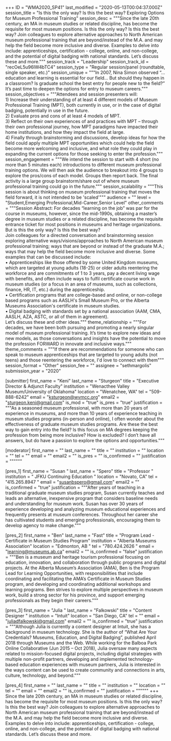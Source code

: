 +++
ID = "WMA2020_SP41"
last_modified = "2020-05-13T00:04:37.000Z"
session_title = "Is this the only way? Is this the best way? Exploring Options for Museum Professional Training"
session_desc = """Since the late 20th century, an MA in museum studies or related discipline, has become the requisite for most museum positions. Is this the only way? Is this the best way?  Join colleagues to explore alternative approaches to North American museum professional training that are beyond/instead of the M.A. and may help the field become more inclusive and diverse. Examples to delve into include:  apprenticeships, certification - college, online, and non-college, and the potential of digital badging with national standards. Let’s discuss these and more."""
session_track = "Leadership"
session_track_id = "recOeL5u96IW4bTC4"
session_type = "Regular session/panel (roundtable, single speaker, etc.)"
session_unique = """In 2007, Nina Simon observed “…education and learning is essential for our field…  But should they happen in a classroom? Is graduate school the best entry for people new to the field?” It’s past time to deepen the options for entry to museum careers."""
session_objectives = """Attendees and session presenters will:<br>1)	Increase their understanding of at least 4 different models of Museum Professional Training (MPT), both currently in use, or in the case of digital badging, potentially in use in the future.<br>2)	Evaluate pros and cons of at least 4 models of MPT.<br>3)	Reflect on their own experiences of and practices with MPT – through their own professional journey, how MPT paradigms have impacted their home institutions, and how they impact the field at large.<br>4)	Finally through brainstorming and discussions, develop ideas for how the field could apply multiple MPT opportunities which could help the field become more welcoming and inclusive, and what role they could play in expanding the current options for those seeking to enter the profession."""
session_engagement = """We intend the session to start with 4 short (no more than 5 minutes each) introductions to different museum professional training options. We will then ask the audience to breakout into 4 groups to explore the pros/cons of each model. Groups then report back. The final activity is a large group brainstorm/share out of where museum professional training could go in the future."""
session_scalability = """This session is about thinking on museum professional training that moves the field forward, it is not intended to be 'scaled'"""
audience = ""
level = "Student,Emerging Professional,Mid-Career,Senior Level"
other_comments = """Session Abstract:  For decades “learning on the job” was par for the course in museums, however, since the mid-1990s, obtaining a master’s degree in museum studies or a related discipline, has become the requisite entrance ticket for most positions in museums and heritage organizations. But is this the only way? Is this the best way?<br>Join colleagues for a directed conversation and brainstorming session exploring alternative ways/visions/approaches to North American museum professional training; ways that are beyond or instead of the graduate M.A.; ways that may help the field become more inclusive and diverse. Some examples that can be discussed include:<br>•	Apprenticeships like those offered by some United Kingdom museums, which are targeted at young adults (18-25) or older adults reentering the workforce and are commitments of 1 to 3 years, pay a decent living wage with benefits, and often include ways to fulfil certificate course work in museum studies (or a focus in an area of museums, such as collections, finance, HR, IT, etc.) during the apprenticeship.<br>•	Certification programs that are college-based and online, or non-college based programs such as AASLH's Small Museum Pro, or the Alberta Museums Association's certificate in museum studies.<br>•	Digital badging with standards set by a national association (AAM, CMA, AASLH, AZA, ASTC, or all of them in agreement).<br>Let’s discuss these and other ideas."""
theme_relationship = """For decades, we have been both pursuing and promoting a nearly singular model of museum professional training. It’s time to explore new ideas and new models, as those conversations and insights have the potential to move the profession FORWARD in innovate and inclusive ways."""
theme_comments = """If there are recommendations for someone who can speak to museum apprenticeships that are targeted to young adults (not teens) and those reentering the workforce, I'd love to connect with them"""
session_format = "Other"
session_fee = ""
assignee = "sethmargolis"
submission_year = "2020"

[submitter]
first_name = "Keni"
last_name = "Sturgeon"
title = "Executive Director & Adjunct Faculty"
institution = "Wenacthee Valley Museum/University of Oklahoma"
location = "Wenatchee, WA"
tel = "509-888-6242"
email = "ksturgeon@wvmcc.org"
email2 = "sturgeon.keni@gmail.com"
is_mod = "true"
is_pres = "true"
justification = """As a seasoned museum professional, with more than 20 years of experience in museums, and more than 10 years of experience teaching in museum studies programs (in-person and online), I often wonder about the effectiveness of graduate museum studies programs. Are these the best way to gain entry into the field? Is this focus on MA degrees keeping the profession from being more inclusive? How is excluded?  I don’t have all answers, but do have a passion to explore the options and opportunities."""

[moderator]
first_name = ""
last_name = ""
title = ""
institution = ""
location = ""
tel = ""
email = ""
email2 = ""
is_pres = ""
is_confirmed = ""
justification = """"""

[pres_1]
first_name = "Susan "
last_name = "Spero"
title = "Professor  "
institution = " JFKU Continuing Education "
location = "Novato, CA"
tel = "415.265.8947 "
email = "susanbspero@gmail.com"
email2 = ""
is_confirmed = "true"
justification = """After years of teaching in a traditional graduate museum studies program, Susan currently teaches and leads an alternative, inexpensive program that considers baseline needs and understanding for museum work.  Susan has over 30 years of experience developing and analyzing museum educational experiences and frequently presents at museum conferences. Throughout her career she has cultivated students and emerging professionals, encouraging them to develop agency to make change."""

[pres_2]
first_name = "Ben"
last_name = "Fast"
title = "Program Lead - Certificate in Museum Studies Program"
institution = "Alberta Museums Association"
location = "Edmonton, AB "
tel = "780.424.2626 "
email = "learning@museums.ab.ca"
email2 = ""
is_confirmed = "false"
justification = """Ben is a museum and heritage tourism professional focusing on education, innovation, and collaboration through public programs and digital projects. At the Alberta Museum’s Association (AMA), Ben is the Program Lead for Learning Opportunities, with responsibilities that include coordinating and facilitating the AMA’s Certificate in Museum Studies program, and developing and coordinating additional workshops and learning programs. Ben strives to explore multiple perspectives in museum work, build a strong sector for his province, and support emerging professionals as they begin their careers."""

[pres_3]
first_name = "Julia "
last_name = "Falkowski"
title = "Content Designer "
institution = "Intuit"
location = "San Diego, CA"
tel = ""
email = "juliadfalkowski@gmail.com"
email2 = ""
is_confirmed = "true"
justification = """Although Julia is currently a content designer at Intuit, she has a background in museum technology. She is the author of “What Are Your Credentials? Museums, Education, and Digital Badging”, published April 2018 through Museums and the Web.  While working for the Balboa Park Online Collaborative (Jun 2015 – Oct 2018), Julia oversaw many aspects related to mission-focused digital projects, including  digital strategies with multiple non-profit partners, developing and implemented technology-based education experiences with museum partners,  Julia is interested in the ways content can be used to create community and connections in arts, culture, technology, and beyond."""

[pres_4]
first_name = ""
last_name = ""
title = ""
institution = ""
location = ""
tel = ""
email = ""
email2 = ""
is_confirmed = ""
justification = """"""
+++
Since the late 20th century, an MA in museum studies or related discipline, has become the requisite for most museum positions. Is this the only way? Is this the best way?  Join colleagues to explore alternative approaches to North American museum professional training that are beyond/instead of the M.A. and may help the field become more inclusive and diverse. Examples to delve into include:  apprenticeships, certification - college, online, and non-college, and the potential of digital badging with national standards. Let’s discuss these and more.